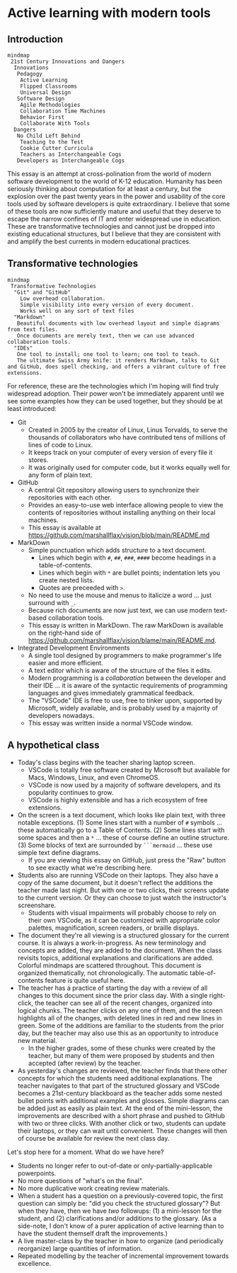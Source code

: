 # Active learning with modern tools

## Introduction

```mermaid
mindmap
 21st Century Innovations and Dangers
  Innovations
   Pedagogy
    Active Learning
    Flipped Classrooms
    Universal Design
   Software Design
    Agile Methodologies
    Collaboration Time Machines
    Behavior First
    Collaborate With Tools
  Dangers
   No Child Left Behind
    Teaching to the Test
    Cookie Cutter Curricula 
    Teachers as Interchangeable Cogs
   Developers as Interchangeable Cogs
```

This essay is an attempt at cross-polination from the world of modern software development to the world of K-12 education.
Humanity has been seriously thinking about computation for at least a century, but the explosion over the past twenty years in the power and usability of the core tools used by software developers is quite extraordinary.
I believe that some of these tools are now sufficiently mature and useful that they deserve to escape the narrow confines of IT and enter widespread use in education.
These are transformative technologies and cannot just be dropped into existing educational structures, but I believe that they are consistent with and amplify the best currents in modern educational practices.

## Transformative technologies

```mermaid
mindmap
 Transformative Technologies
  "Git" and "GitHub"
    Low overhead collaboration. 
    Simple visibility into every version of every document.
    Works well on any sort of text files
  "Markdown"
   Beautiful documents with low overhead layout and simple diagrams from text files.
   Once documents are merely text, then we can use advanced collaboration tools.
  "IDEs"
   One tool to install; one tool to learn; one tool to teach.
   The ultimate Swiss Army knife: it renders Markdown, talks to Git and GitHub, does spell checking, and offers a vibrant culture of free extensions.
```

For reference, these are the technologies which I'm hoping will find truly widespread adoption. Their power won't be immediately apparent until we see some examples how they can be used together, but they should be at least introduced: 

* Git
  * Created in 2005 by the creator of Linux, Linus Torvalds, to serve the thousands of collaborators who have contributed tens of millions of lines of code to Linux.
  * It keeps track on your computer of every version of every file it stores.
  * It was originally used for computer code, but it works equally well for any form of plain text.
* GitHub
  * A central Git repository allowing users to synchronize their repositories with each other.
  * Provides an easy-to-use web interface allowing people to view the contents of repositories without installing anything on their local machines.
  * This essay is available at <https://github.com/marshallflax/vision/blob/main/README.md>
* MarkDown
  * Simple punctuation which adds structure to a text document.
    * Lines which begin with `#`, `##`, `###`, `####` become headings in a table-of-contents.
    * Lines which begin with `*` are bullet points; indentation lets you create nested lists.
    * Quotes are preceeded with `>`.
  * No need to use the mouse and menus to italicize a word ... just surround with `_`.
  * Because rich documents are now just text, we can use modern text-based collaboration tools.
  * This essay is written in MarkDown. The raw MarkDown is available on the right-hand side of <https://github.com/marshallflax/vision/blame/main/README.md>.
* Integrated Development Environments
  * A single tool designed by programmers to make programmer's life easier and more efficient.
  * A text editor which is aware of the structure of the files it edits.
  * Modern programming is a *collaboration* between the developer and their IDE ... it is aware of the syntactic requirements of programming languages and gives immediately grammatical feedback.
  * The "VSCode" IDE is free to use, free to tinker upon, supported by Microsoft, widely available, and is probably used by a majority of developers nowadays.
  * This essay was written inside a normal VSCode window.

## A hypothetical class

* Today's class begins with the teacher sharing laptop screen.
  * VSCode is totally free software created by Microsoft but available for Macs, Windows, Linux, and even ChromeOS.
  * VSCode is now used by a majority of software developers, and its popularity continues to grow.
  * VSCode is highly extensible and has a rich ecosystem of free extensions.
* On the screen is a text document, which looks like plain text, with three notable exceptions.
  (1) Some lines start with a number of `#` symbols ... these automatically go to a Table of Contents.
  (2) Some lines start with some spaces and then a `*` ... these of course define an outline structure.
  (3) Some blocks of text are surrounded by ` ```mermaid ` ... these use simple text define diagrams.  
  * If you are viewing this essay on GitHub, just press the "Raw" button to see exactly what we're describing here.
* Students also are running VSCode on their laptops.
  They also have a copy of the same document, but it doesn't reflect the additions the teacher made last night.
  But with one or two clicks, their screens update to the current version.
  Or they can choose to just watch the instructor's screenshare.
  * Students with visual impairments will probably choose to rely on their own VSCode, as it can be customized with appropriate color palettes, magnification, screen readers, or braille displays.
* The document they're all viewing is a structured glossary for the current course.
  It is always a work-in-progress.
  As new terminology and concepts are added, they are added to the document.
  When the class revisits topics, additional explanations and clarifications are added.
  Colorful mindmaps are scattered throughout.
  This document is organized thematically, not chronologically.
  The automatic table-of-contents feature is quite useful here.
* The teacher has a practice of starting the day with a review of all changes to this document since the prior class day.
  With a single right-click, the teacher can see all of the recent changes, organized into logical chunks.
  The teacher clicks on any one of them, and the screen highlights all of the changes, with deleted lines in red and new lines in green.
  Some of the additions are familiar to the students from the prior day, but the teacher may also use this as an opportunity to introduce new material.
  * In the higher grades, some of these chunks were created by the teacher, but many of them were proposed by students and then accepted (after review) by the teacher.
* As yesterday's changes are reviewed, the teacher finds that there other concepts for which the students need additional explanations.
  The teacher navigates to that part of the structured glossary and VSCode becomes a 21st-century blackboard as the teacher adds some nested bullet points with additional examples and glosses.
  Simple diagrams can be added just as easily as plain text.
  At the end of the mini-lesson, the improvements are described with a short phrase and pushed to GitHub with two or three clicks.
  With another click or two, students can update their laptops, or they can wait until convenient.
  These changes will then of course be available for review the next class day.

Let's stop here for a moment.  What do we have here?

* Students no longer refer to out-of-date or only-partially-applicable powerpoints.
* No more questions of "what's on the final".
* No more duplicative work creating review materials.
* When a student has a question on a previously-covered topic, the first question can simply be: "did you check the structured glossary"?
  But when they have, then we have *two* followups: (1) a mini-lesson for the student, and (2) clarifications and/or additions to the glossary.
  (As a side-note, I don't know of a purer application of active learning than to have the student themself draft the improvements.)
* A live master-class by the teacher in how to organize (and periodically reorganize) large quantities of information.
* Repeated modelling by the teacher of incremental improvement towards excellence.
